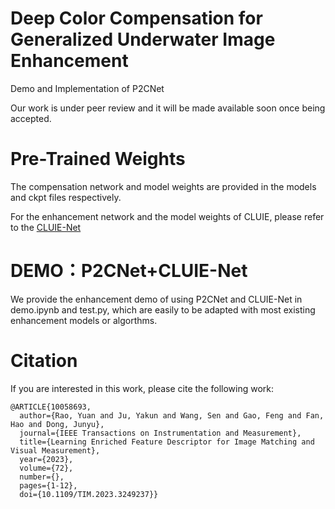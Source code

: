 # Deep Color Compensation for Generalized Underwater Image Enhancement
Demo and Implementation of P2CNet

Our work is under peer review and it will be made available soon once being accepted.

# Pre-Trained Weights
The compensation network and model weights are provided in the models and ckpt files respectively.

For the enhancement network and the model weights of CLUIE, please refer to the [CLUIE-Net](https://github.com/justwj/CLUIE-Net)

# DEMO：P2CNet+CLUIE-Net
We provide the enhancement demo of using P2CNet and CLUIE-Net in demo.ipynb and test.py, which are easily to be adapted with most existing enhancement models or algorthms.

# Citation

If you are interested in this work, please cite the following work:

```
@ARTICLE{10058693,
  author={Rao, Yuan and Ju, Yakun and Wang, Sen and Gao, Feng and Fan, Hao and Dong, Junyu},
  journal={IEEE Transactions on Instrumentation and Measurement}, 
  title={Learning Enriched Feature Descriptor for Image Matching and Visual Measurement}, 
  year={2023},
  volume={72},
  number={},
  pages={1-12},
  doi={10.1109/TIM.2023.3249237}}
```
